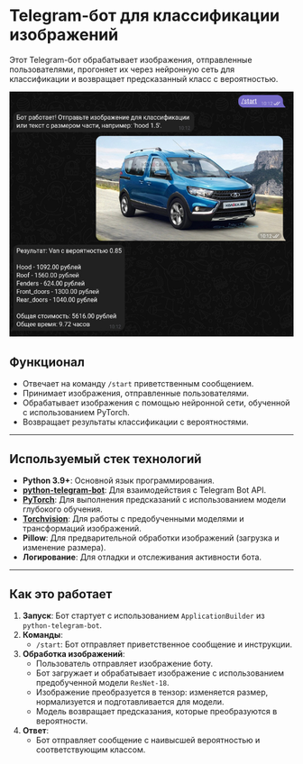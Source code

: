 # Telegram-бот для классификации изображений

Этот Telegram-бот обрабатывает изображения, отправленные пользователями, прогоняет их через нейронную сеть для классификации и возвращает предсказанный класс с вероятностью.

![](screencast/bot2.jpeg)


## Функционал
- Отвечает на команду `/start` приветственным сообщением.
- Принимает изображения, отправленные пользователями.
- Обрабатывает изображения с помощью нейронной сети, обученной с использованием PyTorch.
- Возвращает результаты классификации с вероятностями.

---

## Используемый стек технологий
- **Python 3.9+**: Основной язык программирования.
- **[python-telegram-bot](https://python-telegram-bot.readthedocs.io/)**: Для взаимодействия с Telegram Bot API.
- **[PyTorch](https://pytorch.org/)**: Для выполнения предсказаний с использованием модели глубокого обучения.
- **[Torchvision](https://pytorch.org/vision/stable/)**: Для работы с предобученными моделями и трансформаций изображений.
- **Pillow**: Для предварительной обработки изображений (загрузка и изменение размера).
- **Логирование**: Для отладки и отслеживания активности бота.

---

## Как это работает
1. **Запуск**: Бот стартует с использованием `ApplicationBuilder` из `python-telegram-bot`.
2. **Команды**:
   - `/start`: Бот отправляет приветственное сообщение и инструкции.
3. **Обработка изображений**:
   - Пользователь отправляет изображение боту.
   - Бот загружает и обрабатывает изображение с использованием предобученной модели `ResNet-18`.
   - Изображение преобразуется в тензор: изменяется размер, нормализуется и подготавливается для модели.
   - Модель возвращает предсказания, которые преобразуются в вероятности.
4. **Ответ**:
   - Бот отправляет сообщение с наивысшей вероятностью и соответствующим классом.

